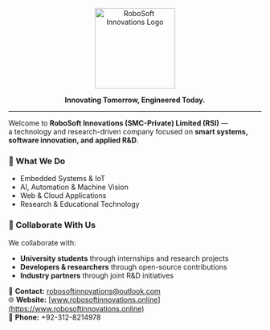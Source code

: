 <p align="center">
  <img src="[RoboSoft-Innovations/.github/RSI_Logo_White.png](https://github.com/RoboSoft-Innovations/.github/blob/main/RSI_Logo_White.png?raw=true)" width="160" alt="RoboSoft Innovations Logo" />
</p>

<p align="center"><b>Innovating Tomorrow, Engineered Today.</b></p>

---

Welcome to **RoboSoft Innovations (SMC-Private) Limited (RSI)** —  
a technology and research-driven company focused on **smart systems, software innovation, and applied R&D**.

### 🧠 What We Do
- Embedded Systems & IoT  
- AI, Automation & Machine Vision  
- Web & Cloud Applications  
- Research & Educational Technology

### 🤝 Collaborate With Us
We collaborate with:
- **University students** through internships and research projects  
- **Developers & researchers** through open-source contributions  
- **Industry partners** through joint R&D initiatives  

📧 **Contact:** [robosoftinnovations@outlook.com](mailto:robosoftinnovations@outlook.com)  
🌐 **Website:** [www.robosoftinnovations.online](https://www.robosoftinnovations.online)  
📱 **Phone:** +92-312-8214978
